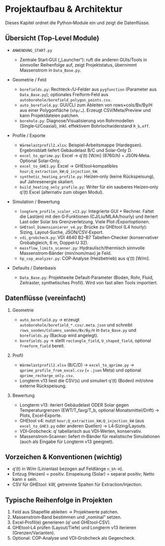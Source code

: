 # Projektaufbau & Architektur

Dieses Kapitel ordnet die Python‑Module ein und zeigt die Datenflüsse.

## Übersicht (Top‑Level Module)

- `ANWENDUNG_START.py`
  - Zentrale Start‑GUI („Launcher“): ruft die anderen GUIs/Tools in sinnvoller Reihenfolge auf, zeigt Projektstatus, übernimmt Massenstrom in `Data_Base.py`.

- Geometrie / Feld
  - `borefields.py`: Rechteck‑/U‑Felder aus `pygfunction` (Parameter aus `Data_Base.py`); optionales Freiform‑Feld aus `autoborehole/borefield_polygon_points.csv`.
  - `auto_borefield.py`: GUI/CLI zum Ableiten von rows×cols/Bx/By/H aus einer Polygonfläche (`shp/…`). Erzeugt CSV/Meta/Preview und kann Projektdateien patchen.
  - `borehole.py`: Diagnose/Visualisierung von Rohrmodellen (Single‑U/Coaxial), inkl. effektivem Bohrlochwiderstand `R_b,eff`.

- Profile / Exporte
  - `Wärmelastprofil2.xlsx`: Beispiel‑Arbeitsmappe (Hardegsen). Ergebnisblatt liefert Gebäudelast B/C und Solar‑Only D.
  - `excel_to_qprime.py`: Excel → q′(t) [W/m] (8760/h) + JSON‑Meta. Optional Solar‑Only.
  - `excel_to_GHE3.py`: Excel → GHEtool‑kompatibles `hour;Q_extraction_kW;Q_injection_kW`.
  - `synthetic_heating_profile.py`: Heizen‑only (keine Rückspeisung), auf Jahresenergie skaliert.
  - `build_heating_only_profile.py`: Writer für ein sauberes Heizen‑only q′(t) Excel (alternativ zum obigen Modul).

- Simulation / Bewertung
  - `longterm_profile_scaler_v13.py`: Integrierte GUI + Rechner. Faltet die Last(en) mit den G‑Funktionen (CJ/Liu/MLAA/hourly) und iteriert Last oder Solar bis Grenzverletzung. Viele Plot‑/Exportoptionen.
  - `GHEtool_Dimensionierer_v4.py`: Brücke zu GHEtool (L4 hourly): Sizing, Layout‑Suche, JSON/CSV‑Export.
  - `vdi_grobcheck.py`: VDI 4640 B2–B7 Tabellen‑Checker (konservativer Grobabgleich, 6 m, Doppel‑U 32).
  - `massflow_limits_scanner.py`: Hydraulisch/thermisch sinnvolle Massenstrom‑Bänder (min/nom/max) je Feld.
  - `hp_cop_analyzer.py`: COP‑Analyse (Heizbetrieb) aus q′(t) [W/m].

- Defaults / Datenbasis
  - `Data_Base.py`: Projektweite Default‑Parameter (Boden, Rohr, Fluid, Zeitraster, synthetisches Profil). Wird von fast allen Tools importiert.

## Datenflüsse (vereinfacht)

1) Geometrie
   - `auto_borefield.py` → erzeugt `autoborehole/borefield_*.csv/.meta.json` und schreibt `rows_sonden/Columns_sonden/Bx/By/H` in `Data_Base.py` und `borefields.py` (Backup wird angelegt).
   - `borefields.py` → stellt `rectangle_field`, `U_shaped_field`, optional `freeform_field` bereit.

2) Profil
   - `Wärmelastprofil2.xlsx` (B/C/D) → `excel_to_qprime.py` → `qprime_profile_from_excel.csv` (+ `.json` Meta) und optional `qprime_recharge_only.csv`.
   - Longterm v13 liest die CSV(s) und simuliert q′(t) (Boden) mit/ohne externe Rückspeisung.

3) Bewertung
   - Longterm v13: iteriert Gebäudelast ODER Solar gegen Temperaturgrenzen (EWT/T_favg/T_b, optional Monatsmittel/Drift) → Plots, Excel‑Exporte.
   - GHEtool v4: nutzt `hour;Q_extraction_kW;Q_injection_kW` (aus `excel_to_GHE3.py` oder anderen Quellen) → L4‑Sizing/Layouts.
   - VDI‑Grobcheck: q′ tabellarisch aus VDI‑Werten, konservativ.
   - Massenstrom‑Scanner: liefert ṁ‑Bänder für realistische Simulationen (auch als Eingabe für Longterm v13 geeignet).

## Vorzeichen & Konventionen (wichtig)
- q′(t) in W/m (Linienlast bezogen auf Feldlänge `n_bh·H`).
- Entzug (Heizen) = positiv. Einspeisung (Solar) = separat positiv; Netto kann ± sein.
- CSV für GHEtool: kW, getrennte Spalten für Extraction/Injection.

## Typische Reihenfolge in Projekten
1. Feld aus Shapefile ableiten → Projektwerte patchen.
2. Massenstrom‑Band bestimmen und „nominal“ setzen.
3. Excel‑Profil(e) generieren (q′ und GHEtool‑CSV).
4. GHEtool‑L4 prüfen (Layout/Tiefe) und Longterm v13 iterieren (Grenzen/Varianten).
5. Optional: COP‑Analyse und VDI‑Grobcheck als Gegencheck.

